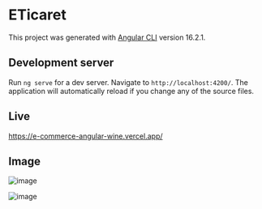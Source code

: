 # ETicaret

This project was generated with [Angular CLI](https://github.com/angular/angular-cli) version 16.2.1.

## Development server

Run `ng serve` for a dev server. Navigate to `http://localhost:4200/`. The application will automatically reload if you change any of the source files.

## Live 

https://e-commerce-angular-wine.vercel.app/

## Image ##

![image](https://github.com/orucyusa/e-Commerce-Angular/assets/72787078/77386ac2-e38f-4d02-9cda-21ca70dac17b)

![image](https://github.com/orucyusa/e-Commerce-Angular/assets/72787078/cbdfabf7-9734-44f4-a238-8381de8f68bf)
